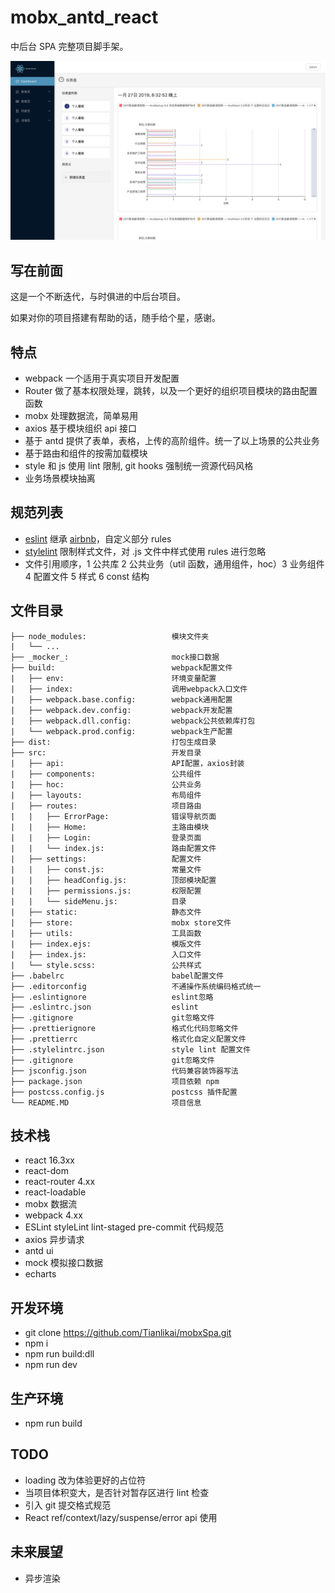 # mobx_antd_react

中后台 SPA 完整项目脚手架。

![](./print.png)

## 写在前面

这是一个不断迭代，与时俱进的中后台项目。

如果对你的项目搭建有帮助的话，随手给个星，感谢。

## 特点

- webpack 一个适用于真实项目开发配置
- Router 做了基本权限处理，跳转，以及一个更好的组织项目模块的路由配置函数
- mobx 处理数据流，简单易用
- axios 基于模块组织 api 接口
- 基于 antd 提供了表单，表格，上传的高阶组件。统一了以上场景的公共业务
- 基于路由和组件的按需加载模块
- style 和 js 使用 lint 限制, git hooks 强制统一资源代码风格
- 业务场景模块抽离

## 规范列表

- [eslint](https://www.npmjs.com/package/eslint) 继承 [airbnb](https://www.npmjs.com/package/eslint-config-airbnb)，自定义部分 rules
- [stylelint](https://www.npmjs.com/package/stylelint) 限制样式文件，对 .js 文件中样式使用 rules 进行忽略
- 文件引用顺序，1 公共库 2 公共业务（util 函数，通用组件，hoc）3 业务组件 4 配置文件 5 样式 6 const 结构

## 文件目录

```
├── node_modules:                   模块文件夹
|   └── ...
├── _mocker_:                       mock接口数据
├── build:                          webpack配置文件
|   ├── env:                        环境变量配置
|   ├── index:                      调用webpack入口文件
|   ├── webpack.base.config:        webpack通用配置
|   ├── webpack.dev.config:         webpack开发配置
|   ├── webpack.dll.config:         webpack公共依赖库打包
|   └── webpack.prod.config:        webpack生产配置
├── dist:                           打包生成目录
├── src:                            开发目录
|   ├── api:                        API配置，axios封装
|   ├── components:                 公共组件
|   ├── hoc:                        公共业务
|   ├── layouts:                    布局组件
|   ├── routes:                     项目路由
|   |   ├── ErrorPage:              错误导航页面
|   |   ├── Home:                   主路由模块
|   |   ├── Login:                  登录页面
|   |   └── index.js:               路由配置文件
|   ├── settings:                   配置文件
|   |   ├── const.js:               常量文件
|   |   ├── headConfig.js:          顶部模块配置
|   |   ├── permissions.js:         权限配置
|   |   └── sideMenu.js:            目录
|   ├── static:                     静态文件
|   ├── store:                      mobx store文件
|   ├── utils:                      工具函数
|   ├── index.ejs:                  模版文件
|   ├── index.js:                   入口文件
|   └── style.scss:                 公共样式
├── .babelrc                        babel配置文件
├── .editorconfig                   不通操作系统编码格式统一
├── .eslintignore                   eslint忽略
├── .eslintrc.json                  eslint
├── .gitignore                      git忽略文件
├── .prettierignore                 格式化代码忽略文件
├── .prettierrc                     格式化自定义配置文件
├── .stylelintrc.json               style lint 配置文件
├── .gitignore                      git忽略文件
├── jsconfig.json                   代码兼容装饰器写法
├── package.json                    项目依赖 npm
├── postcss.config.js               postcss 插件配置
└── README.MD                       项目信息
```

## 技术栈

- react 16.3xx
- react-dom
- react-router 4.xx
- react-loadable
- mobx 数据流
- webpack 4.xx
- ESLint styleLint lint-staged pre-commit 代码规范
- axios 异步请求
- antd ui
- mock 模拟接口数据
- echarts

## 开发环境

- git clone https://github.com/Tianlikai/mobxSpa.git
- npm i
- npm run build:dll
- npm run dev

## 生产环境

- npm run build

## TODO

- loading 改为体验更好的占位符
- 当项目体积变大，是否针对暂存区进行 lint 检查
- 引入 git 提交格式规范
- React ref/context/lazy/suspense/error api 使用

## 未来展望

- 异步渲染
